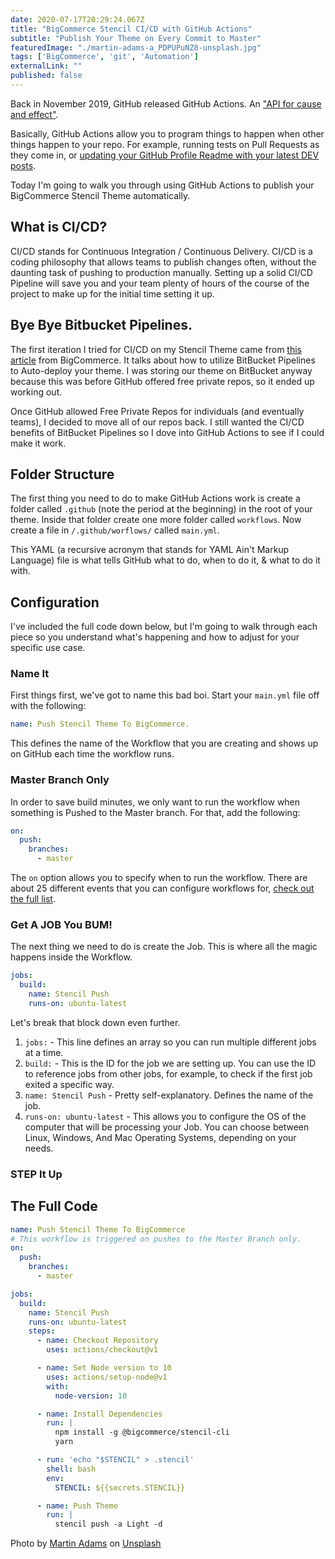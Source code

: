 ```yaml
---
date: 2020-07-17T20:29:24.067Z
title: "BigCommerce Stencil CI/CD with GitHub Actions" 
subtitle: "Publish Your Theme on Every Commit to Master"
featuredImage: "./martin-adams-a_PDPUPuNZ8-unsplash.jpg"
tags: ['BigCommerce', 'git', 'Automation']
externalLink: ""
published: false
---
```


Back in November 2019, GitHub released GitHub Actions. An ["API for cause and effect"](https://github.blog/2019-08-08-github-actions-now-supports-ci-cd/). 

Basically, GitHub Actions allow you to program things to happen when other things happen to your repo. For example, running tests on Pull Requests as they come in, or [updating your GitHub Profile Readme with your latest DEV posts](https://dev.to/gautamkrishnar/show-your-latest-dev-to-posts-automatically-in-your-github-profile-readme-3nk8). 

Today I'm going to walk you through using GitHub Actions to publish your BigCommerce Stencil Theme automatically.

## What is CI/CD?

CI/CD stands for Continuous Integration / Continuous Delivery. CI/CD is a coding philosophy that allows teams to publish changes often, without the daunting task of pushing to production manually.  Setting up a solid CI/CD Pipeline will save you and your team plenty of hours of the course of the project to make up for the initial time setting it up. 

## Bye Bye Bitbucket Pipelines.

The first iteration I tried for CI/CD on my Stencil Theme came from [this article](https://medium.com/bigcommerce-developer-blog/how-to-level-up-your-development-workflow-with-continuous-delivery-3a6493cc1d13) from BigCommerce. It talks about how to utilize BitBucket Pipelines to Auto-deploy your theme. I was storing our theme on BitBucket anyway because this was before GitHub offered free private repos, so it ended up working out.

Once GitHub allowed Free Private Repos for individuals (and eventually teams), I decided to move all of our repos back. I still wanted the CI/CD benefits of BitBucket Pipelines so I dove into GitHub Actions to see if I could make it work.  

## Folder Structure

The first thing you need to do to make GitHub Actions work is create a folder called `.github` (note the period at the beginning) in the root of your theme. Inside that folder create one more folder called `workflows`. Now create a file in `/.github/worflows/` called `main.yml`.

This YAML (a recursive acronym that stands for YAML Ain't Markup Language) file is what tells GitHub what to do, when to do it, & what to do it with.

## Configuration

I've included the full code down below, but I'm going to walk through each piece so you understand what's happening and how to adjust for your specific use case.

### Name It

First things first, we've got to name this bad boi. Start your `main.yml` file off with the following: 

```yml
name: Push Stencil Theme To BigCommerce.
```
This defines the name of the Workflow that you are creating and shows up on GitHub each time the workflow runs.

### Master Branch Only

In order to save build minutes, we only want to run the workflow when something is Pushed to the Master branch. For that, add the following:

```yml
on:
  push:
    branches:
      - master
```
The `on` option allows you to specify when to run the workflow. There are about 25 different events that you can configure workflows for, [check out the full list](https://docs.github.com/en/actions/reference/events-that-trigger-workflows). 

### Get A JOB You BUM!

The next thing we need to do is create the Job. This is where all the magic happens inside the Workflow.

```yml
jobs:
  build:
    name: Stencil Push
    runs-on: ubuntu-latest
```
Let's break that block down even further. 

1. `jobs:` - This line defines an array so you can run multiple different jobs at a time.
2. `build:` - This is the ID for the job we are setting up. You can use the ID to reference jobs from other jobs, for example, to check if the first job exited a specific way. 
3. `name: Stencil Push` - Pretty self-explanatory. Defines the name of the job. 
4. `runs-on: ubuntu-latest` - This allows you to configure the OS of the computer that will be processing your Job. You can choose between Linux, Windows, And Mac Operating Systems, depending on your needs. 

### STEP It Up








## The Full Code

```yml
name: Push Stencil Theme To BigCommerce
# This workflow is triggered on pushes to the Master Branch only.
on:
  push:
    branches:
      - master

jobs:
  build:
    name: Stencil Push
    runs-on: ubuntu-latest
    steps:
      - name: Checkout Repository
        uses: actions/checkout@v1

      - name: Set Node version to 10
        uses: actions/setup-node@v1
        with:
          node-version: 10

      - name: Install Dependencies
        run: |
          npm install -g @bigcommerce/stencil-cli
          yarn

      - run: 'echo "$STENCIL" > .stencil'
        shell: bash
        env:
          STENCIL: ${{secrets.STENCIL}}

      - name: Push Theme
        run: |
          stencil push -a Light -d
```


<span>Photo by <a href="https://unsplash.com/@martinadams?utm_source=unsplash&amp;utm_medium=referral&amp;utm_content=creditCopyText">Martin Adams</a> on <a href="https://unsplash.com/s/photos/piping?utm_source=unsplash&amp;utm_medium=referral&amp;utm_content=creditCopyText">Unsplash</a></span>